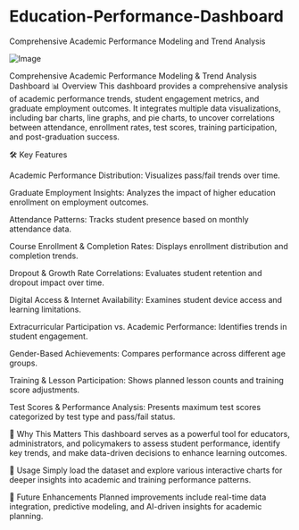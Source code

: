 # Education-Performance-Dashboard
Comprehensive Academic Performance Modeling and Trend Analysis

![Image](https://github.com/user-attachments/assets/40e41f59-3874-4944-9642-ff5811fdacd2)


Comprehensive Academic Performance Modeling & Trend Analysis Dashboard
📊 Overview This dashboard provides a comprehensive analysis of academic performance trends, student engagement metrics, and graduate employment outcomes. It integrates multiple data visualizations, including bar charts, line graphs, and pie charts, to uncover correlations between attendance, enrollment rates, test scores, training participation, and post-graduation success.

🛠 Key Features

Academic Performance Distribution: Visualizes pass/fail trends over time.

Graduate Employment Insights: Analyzes the impact of higher education enrollment on employment outcomes.

Attendance Patterns: Tracks student presence based on monthly attendance data.

Course Enrollment & Completion Rates: Displays enrollment distribution and completion trends.

Dropout & Growth Rate Correlations: Evaluates student retention and dropout impact over time.

Digital Access & Internet Availability: Examines student device access and learning limitations.

Extracurricular Participation vs. Academic Performance: Identifies trends in student engagement.

Gender-Based Achievements: Compares performance across different age groups.

Training & Lesson Participation: Shows planned lesson counts and training score adjustments.

Test Scores & Performance Analysis: Presents maximum test scores categorized by test type and pass/fail status.

📌 Why This Matters This dashboard serves as a powerful tool for educators, administrators, and policymakers to assess student performance, identify key trends, and make data-driven decisions to enhance learning outcomes.

🚀 Usage Simply load the dataset and explore various interactive charts for deeper insights into academic and training performance patterns.

🔗 Future Enhancements Planned improvements include real-time data integration, predictive modeling, and AI-driven insights for academic planning.
